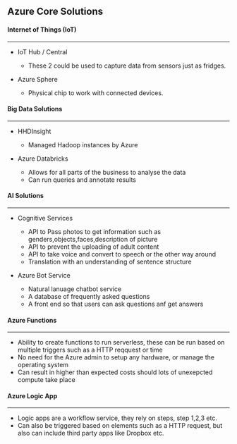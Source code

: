 ## Azure Core Solutions
#### Internet of Things (IoT)
***

- IoT Hub / Central
  - These 2 could be used to capture data from sensors just as fridges.

- Azure Sphere
  - Physical chip to work with connected devices.


#### Big Data Solutions
***
- HHDInsight
  - Managed Hadoop instances by Azure

- Azure Databricks
  - Allows for all parts of the business to analyse the data
  - Can run queries and annotate results

#### AI Solutions
***
- Cognitive Services
  - API to Pass photos to get information such as genders,objects,faces,description of picture
  - API to prevent the uploading of adult content
  - API to take voice and convert to speech or the other way around
  - Translation with an understanding of sentence structure 
  
- Azure Bot Service
  - Natural lanuage chatbot service
  - A database of frequently asked questions
  - A front end so that users can ask questions anf get answers

#### Azure Functions
***
- Ability to create functions to run serverless, these can be run based on multiple triggers such as a HTTP reqquest or time
- No need for the Azure admin to setup any hardware, or manage the operating system
- Can result in higher than expected costs should lots of unexepcted compute take place

#### Azure Logic App
***

- Logic apps are a workflow service, they rely on steps, step 1,2,3 etc.
- Can also be triggered based on elements such as a HTTP request, but also can include third party apps like Dropbox etc.

